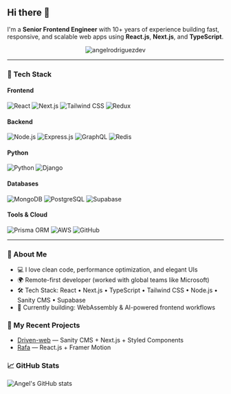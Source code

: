 ## Hi there 👋

I'm a **Senior Frontend Engineer** with 10+ years of experience building fast, responsive, and scalable web apps using **React.js**, **Next.js**, and **TypeScript**.

<p align="center">
  <img src="https://komarev.com/ghpvc/?username=afox-tech&label=Profile%20views&color=0e75b6&style=flat" alt="angelrodriguezdev" />
</p>

---

### 🔧 Tech Stack

#### Frontend
![React](https://img.shields.io/badge/-React-61DAFB?logo=react&logoColor=white&style=flat)
![Next.js](https://img.shields.io/badge/-Next.js-000000?logo=next.js&logoColor=white&style=flat)
![Tailwind CSS](https://img.shields.io/badge/-Tailwind%20CSS-06B6D4?logo=tailwindcss&logoColor=white&style=flat)
![Redux](https://img.shields.io/badge/-Redux-764ABC?logo=redux&logoColor=white&style=flat)

#### Backend
![Node.js](https://img.shields.io/badge/-Node.js-339933?logo=node.js&logoColor=white&style=flat)
![Express.js](https://img.shields.io/badge/-Express.js-000000?logo=express&logoColor=white&style=flat)
![GraphQL](https://img.shields.io/badge/-GraphQL-E10098?logo=graphql&logoColor=white&style=flat)
![Redis](https://img.shields.io/badge/-Redis-DC382D?logo=redis&logoColor=white&style=flat)

#### Python
![Python](https://img.shields.io/badge/-Python-3776AB?logo=python&logoColor=white&style=flat)
![Django](https://img.shields.io/badge/-Django-092E20?logo=django&logoColor=white&style=flat)

#### Databases
![MongoDB](https://img.shields.io/badge/-MongoDB-47A248?logo=mongodb&logoColor=white&style=flat)
![PostgreSQL](https://img.shields.io/badge/-PostgreSQL-4169E1?logo=postgresql&logoColor=white&style=flat)
![Supabase](https://img.shields.io/badge/-Supabase-3ECF8E?logo=supabase&logoColor=white&style=flat)

#### Tools & Cloud
![Prisma ORM](https://img.shields.io/badge/-Prisma-2D3748?logo=prisma&logoColor=white&style=flat)
![AWS](https://img.shields.io/badge/-AWS-232F3E?logo=amazonaws&logoColor=white&style=flat)
![GitHub](https://img.shields.io/badge/-GitHub-181717?logo=github&logoColor=white&style=flat)

---

### 🚀 About Me
- 💻 I love clean code, performance optimization, and elegant UIs
- 🌍 Remote-first developer (worked with global teams like Microsoft)
- 🛠 Tech Stack: React • Next.js • TypeScript • Tailwind CSS • Node.js • Sanity CMS • Supabase
- 🧠 Currently building: WebAssembly & AI-powered frontend workflows

### 🔨 My Recent Projects
- [Driven-web](https://github.com/afox-tech/driven-web-com) — Sanity CMS + Next.js + Styled Components
- [Rafa](https://github.com/afox-tech/resumebuilder) — React.js + Framer Motion

### 📈 GitHub Stats
![Angel's GitHub stats](https://github-readme-stats.vercel.app/api?username=afox-tech&show_icons=true&theme=default)


<!--
**afox-tech/afox-tech** is a ✨ _special_ ✨ repository because its `README.md` (this file) appears on your GitHub profile.

Here are some ideas to get you started:

- 🔭 I’m currently working on ...
- 🌱 I’m currently learning ...
- 👯 I’m looking to collaborate on ...
- 🤔 I’m looking for help with ...
- 💬 Ask me about ...
- 📫 How to reach me: ...
- 😄 Pronouns: ...
- ⚡ Fun fact: ...
-->
